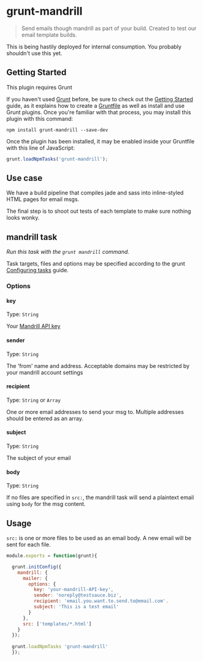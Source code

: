 # grunt-mandrill

> Send emails though mandrill as part of your build. Created to test our email template builds.

This is being hastily deployed for internal consumption. You probably shouldn't use this yet.

## Getting Started
This plugin requires Grunt

If you haven't used [Grunt](http://gruntjs.com/) before, be sure to check out the [Getting Started](http://gruntjs.com/getting-started) guide, as it explains how to create a [Gruntfile](http://gruntjs.com/sample-gruntfile) as well as install and use Grunt plugins. Once you're familiar with that process, you may install this plugin with this command:

```shell
npm install grunt-mandrill --save-dev
```

Once the plugin has been installed, it may be enabled inside your Gruntfile with this line of JavaScript:

```js
grunt.loadNpmTasks('grunt-mandrill');
```

## Use case

We have a build pipeline that compiles jade and sass into inline-styled HTML pages for email msgs.

The final step is to shoot out tests of each template to make sure nothing looks wonky.

## mandrill task
_Run this task with the `grunt mandrill` command._

Task targets, files and options may be specified according to the grunt [Configuring tasks](http://gruntjs.com/configuring-tasks) guide.
### Options

#### key
Type: `String`

Your [Mandrill API key](https://mandrillapp.com/api/docs/)

#### sender
Type: `String`

The 'from' name and address. Acceptable domains may be restricted by your mandrill account settings

#### recipient
Type: `String` or `Array`

One or more email addresses to send your msg to. Multiple addresses should be
entered as an array.


#### subject
Type: `String`

The subject of your email

#### body
Type: `String`

If no files are specified in `src:`, the mandrill task will send a plaintext email
using `body` for the msg content.



## Usage

`src:` is one or more files to be used as an email body. A new email will be sent for each file.

```javascript
module.exports = function(grunt){

  grunt.initConfig({
    mandrill: {
      mailer: {
        options: {
          key: 'your-mandrill-API-key',
          sender: 'noreply@testsauce.biz',
          recipient: 'email.you.want.to.send.to@email.com'.
          subject: 'This is a test email'
        }
      },
      src: ['templates/*.html']
    }
  });
  
  grunt.loadNpmTasks 'grunt-mandrill'
  });
```
